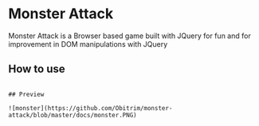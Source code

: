 # Monster Attack

Monster Attack is a Browser based game built with JQuery for fun and for improvement in DOM manipulations with JQuery

## How to use

``` git clone https://github.com/Obitrim/monster-attack.git

## Preview

![monster](https://github.com/Obitrim/monster-attack/blob/master/docs/monster.PNG)

